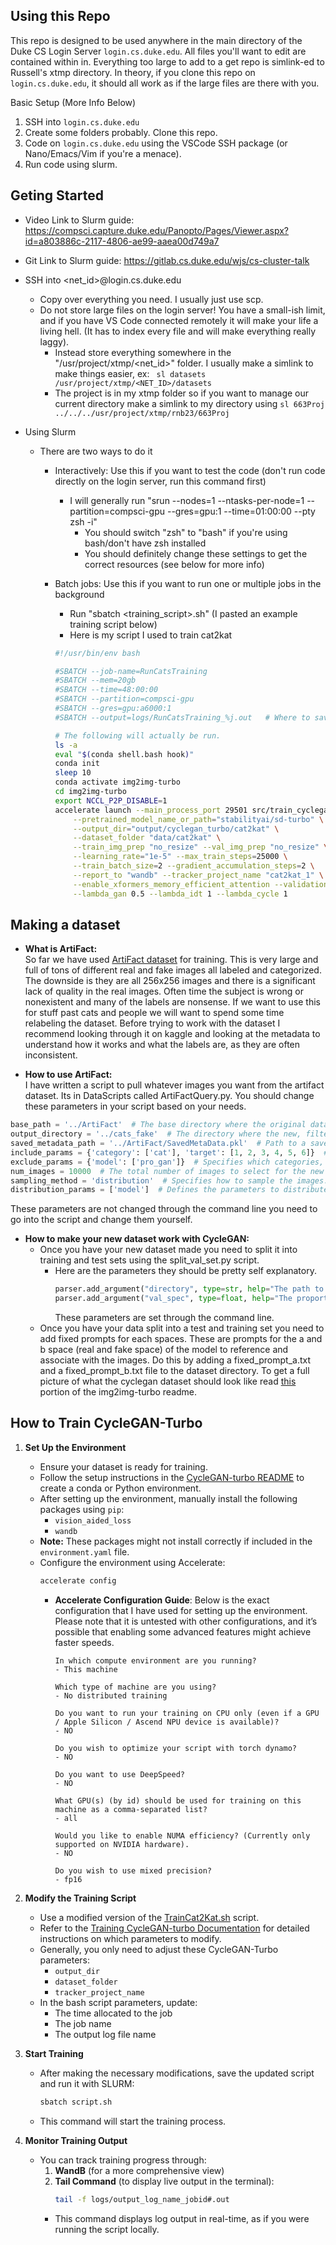 ## Using this Repo
This repo is designed to be used anywhere in the main directory of the Duke CS Login Server `login.cs.duke.edu`. All files you'll want to edit are contained within in. Everything too large to add to a get repo is simlink-ed to Russell's xtmp directory. In theory, if you clone this repo on `login.cs.duke.edu`, it should all work as if the large files are there with you.

Basic Setup (More Info Below)
1. SSH into `login.cs.duke.edu`
2. Create some folders probably. Clone this repo.
3. Code on `login.cs.duke.edu` using the VSCode SSH package (or Nano/Emacs/Vim if you're a menace).
4. Run code using slurm.

## Geting Started
* Video Link to Slurm guide: https://compsci.capture.duke.edu/Panopto/Pages/Viewer.aspx?id=a803886c-2117-4806-ae99-aaea00d749a7
* Git Link to Slurm guide: https://gitlab.cs.duke.edu/wjs/cs-cluster-talk

* SSH into <net_id>@login.cs.duke.edu
	- Copy over everything you need. I usually just use scp.
	- Do not store large files on the login server! You have a small-ish limit, and if you have VS Code connected remotely it will make your life a living hell. (It has to index every file and will make everything really laggy).
		+ Instead store everything somewhere in the "/usr/project/xtmp/<net_id>" folder. I usually make a simlink to make things easier, ex:  ` sl datasets /usr/project/xtmp/<NET_ID>/datasets`
		+ The project is in my xtmp folder so if you want to manage our current directory make a simlink to my directory using `sl 663Proj ../../../usr/project/xtmp/rnb23/663Proj`
* Using Slurm
	- There are two ways to do it
		+ Interactively: Use this if you want to test the code (don't run code directly on the login server, run this command first)
			* I will generally run "srun --nodes=1 --ntasks-per-node=1  --partition=compsci-gpu --gres=gpu:1 --time=01:00:00 --pty zsh -i"
				- You should switch "zsh" to "bash" if you're using bash/don't have zsh installed
				- You should definitely change these settings to get the correct resources (see below for more info)
		+ Batch jobs: Use this if you want to run one or multiple jobs in the background
			* Run "sbatch <training_script>.sh" (I pasted an example training script below)
			* Here is my script I used to train cat2kat
			
			```bash
            #!/usr/bin/env bash

            #SBATCH --job-name=RunCatsTraining
            #SBATCH --mem=20gb
            #SBATCH --time=48:00:00
            #SBATCH --partition=compsci-gpu
            #SBATCH --gres=gpu:a6000:1
            #SBATCH --output=logs/RunCatsTraining_%j.out   # Where to save the log

            # The following will actually be run.
            ls -a
            eval "$(conda shell.bash hook)" 
            conda init
            sleep 10
            conda activate img2img-turbo
            cd img2img-turbo
            export NCCL_P2P_DISABLE=1
            accelerate launch --main_process_port 29501 src/train_cyclegan_turbo.py \
                --pretrained_model_name_or_path="stabilityai/sd-turbo" \
                --output_dir="output/cyclegan_turbo/cat2kat" \
                --dataset_folder "data/cat2kat" \
                --train_img_prep "no_resize" --val_img_prep "no_resize" \
                --learning_rate="1e-5" --max_train_steps=25000 \
                --train_batch_size=2 --gradient_accumulation_steps=2 \
                --report_to "wandb" --tracker_project_name "cat2kat_1" \
                --enable_xformers_memory_efficient_attention --validation_steps 1000 \
                --lambda_gan 0.5 --lambda_idt 1 --lambda_cycle 1
			```
## Making a dataset

* **What is ArtiFact:**  
So far we have used [ArtiFact dataset](https://www.kaggle.com/datasets/awsaf49/artifact-dataset) for training. This is very large and full of tons of different real and fake images all labeled and categorized. The downside is they are all 256x256 images and there is a significant lack of quality in the real images. Often time the subject is wrong or nonexistent and many of the labels are nonsense. If we want to use this for stuff past cats and people we will want to spend some time relabeling the dataset. Before trying to work with the dataset I recommend looking through it on kaggle and looking at the metadata to understand how it works and what the labels are, as they are often inconsistent.

* **How to use ArtiFact:**  
I have written a script to pull whatever images you want from the artifact dataset. Its in DataScripts called ArtiFactQuery.py. You should change these parameters in your script based on your needs.

```python
base_path = '../ArtiFact'  # The base directory where the original dataset is located
output_directory = '../cats_fake'  # The directory where the new, filtered dataset should be saved
saved_metadata_path = '../ArtiFact/SavedMetaData.pkl'  # Path to a saved metadata file for faster loading. If it doesn't exist, the script will reindex the metadata, which can be time-consuming.
include_params = {'category': ['cat'], 'target': [1, 2, 3, 4, 5, 6]}  # Specifies which categories, targets, and/or models to include in the new dataset. In this example, only images of 'cat' with target values 1 to 6 (ai generated range) will be included.
exclude_params = {'model': ['pro_gan']}  # Specifies which categories, targets, and/or models to exclude from the new dataset. In this example, images from the 'pro_gan' model will be excluded.
num_images = 10000  # The total number of images to select for the new dataset.
sampling_method = 'distribution'  # Specifies how to sample the images. Options are 'random' or 'distribution'. 'distribution' will aim for an even distribution across the specified parameters in distribution_params.
distribution_params = ['model']  # Defines the parameters to distribute the sampling across. For example, specifying 'model' will ensure an even distribution of images from different models.
```
These parameters are not changed through the command line you need to go into the script and change them yourself.

* **How to make your new dataset work with CycleGAN:**  
  * Once you have your new dataset made you need to split it into training and test sets using the split_val_set.py script.
    * Here are the parameters they should be pretty self explanatory.
      ```python
      parser.add_argument("directory", type=str, help="The path to the directory containing the train set of images.")
      parser.add_argument("val_spec", type=float, help="The proportion or number of images to move to the validation set (0 < val_spec <= 1 for proportion, val_spec >= 1 for specific number).")
      ```
      These parameters are set through the command line.
  * Once you have your data split into a test and training set you need to add fixed prompts for each spaces. These are prompts for the a and b space (real and fake space) of the model to reference and associate with the images. Do this by adding a fixed_prompt_a.txt and a fixed_prompt_b.txt file to the dataset directory. To get a full picture of what the cyclegan dataset should look like read [this](img2img-turbo/docs/training_cyclegan_turbo.md) portion of the img2img-turbo readme.

## How to Train CycleGAN-Turbo

1. **Set Up the Environment**
   - Ensure your dataset is ready for training.
   - Follow the setup instructions in the [CycleGAN-turbo README](img2img-turbo/README.md#getting-started) to create a conda or Python environment.
   - After setting up the environment, manually install the following packages using `pip`:
     - `vision_aided_loss`
     - `wandb`
   - **Note:** These packages might not install correctly if included in the `environment.yaml` file.
   - Configure the environment using Accelerate:
     ```bash
     accelerate config
     ```
     - **Accelerate Configuration Guide**: Below is the exact configuration that I have used for setting up the environment. Please note that it is untested with other configurations, and it’s possible that enabling some advanced features might achieve faster speeds.
        ```
        In which compute environment are you running? 
        - This machine 

        Which type of machine are you using? 
        - No distributed training 

        Do you want to run your training on CPU only (even if a GPU / Apple Silicon / Ascend NPU device is available)? 
        - NO 

        Do you wish to optimize your script with torch dynamo? 
        - NO 

        Do you want to use DeepSpeed? 
        - NO 

        What GPU(s) (by id) should be used for training on this machine as a comma-separated list? 
        - all 

        Would you like to enable NUMA efficiency? (Currently only supported on NVIDIA hardware). 
        - NO 

        Do you wish to use mixed precision? 
        - fp16
        ```

2. **Modify the Training Script**
   - Use a modified version of the [TrainCat2Kat.sh](img2img-turbo/TrainCat2Kat.sh) script.
   - Refer to the [Training CycleGAN-turbo Documentation](img2img-turbo/docs/training_cyclegan_turbo.md) for detailed instructions on which parameters to modify.
   - Generally, you only need to adjust these CycleGAN-Turbo parameters:
     - `output_dir`
     - `dataset_folder`
     - `tracker_project_name`
   - In the bash script parameters, update:
     - The time allocated to the job
     - The job name
     - The output log file name

3. **Start Training**
   - After making the necessary modifications, save the updated script and run it with SLURM:
     ```bash
     sbatch script.sh
     ```
   - This command will start the training process.

4. **Monitor Training Output**
   - You can track training progress through:
     1. **WandB** (for a more comprehensive view)
     2. **Tail Command** (to display live output in the terminal):
        ```bash
        tail -f logs/output_log_name_jobid#.out
        ```
     - This command displays log output in real-time, as if you were running the script locally. 
